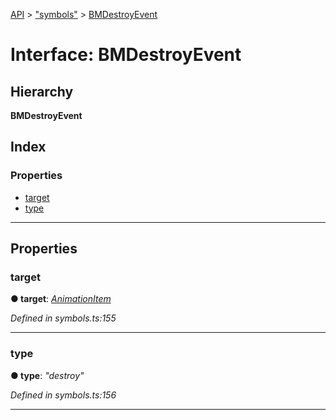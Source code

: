 [API](../README.md) > ["symbols"](../modules/_symbols_.md) > [BMDestroyEvent](../interfaces/_symbols_.bmdestroyevent.md)

# Interface: BMDestroyEvent

## Hierarchy

**BMDestroyEvent**

## Index

### Properties

* [target](_symbols_.bmdestroyevent.md#target)
* [type](_symbols_.bmdestroyevent.md#type)

---

## Properties

<a id="target"></a>

###  target

**● target**: *[AnimationItem](_symbols_.animationitem.md)*

*Defined in symbols.ts:155*

___
<a id="type"></a>

###  type

**● type**: *"destroy"*

*Defined in symbols.ts:156*

___

